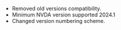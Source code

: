 * Removed old versions compatibility.
* Minimum NVDA version supported 2024.1
* Changed version numbering scheme.
